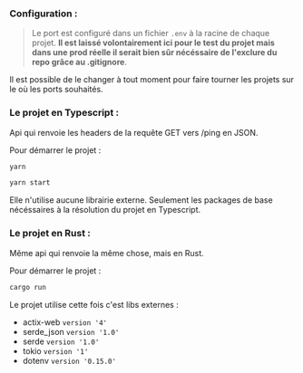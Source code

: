 ### Configuration :

> Le port est configuré dans un fichier `.env` à la racine de chaque projet. **Il est laissé volontairement ici pour le test du projet mais dans une prod réelle il serait bien sûr nécéssaire de l'exclure du repo grâce au .gitignore**.

Il est possible de le changer à tout moment pour faire tourner les projets sur le où les ports souhaités.

### Le projet en Typescript :

Api qui renvoie les headers de la requête GET vers /ping en JSON.

Pour démarrer le projet :

```bash
yarn
```

```bash
yarn start
```

Elle n'utilise aucune librairie externe. Seulement les packages de base nécéssaires à la résolution du projet en Typescript.

### Le projet en Rust :

Même api qui renvoie la même chose, mais en Rust.

Pour démarrer le projet :

```bash
cargo run
```

Le projet utilise cette fois c'est libs externes :

- actix-web `version '4'`
- serde_json `version '1.0'`
- serde `version '1.0'`
- tokio `version '1'`
- dotenv `version '0.15.0'`
